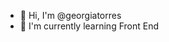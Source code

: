 - 👋 Hi, I'm @georgiatorres
- 🌱 I'm currently learning Front End

<!---
georgiatorres/georgiatorres is a ✨ special ✨ repository because its `README.md` (this file) appears on your GitHub profile.
You can click the Preview link to take a look at your changes.
--->
